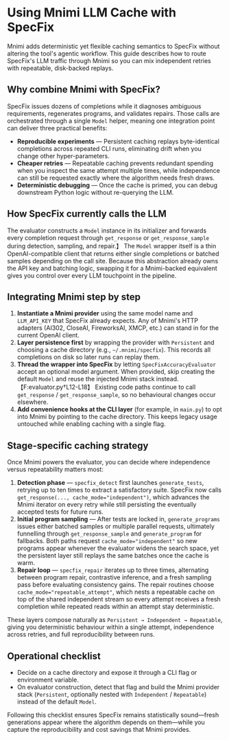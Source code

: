 # Using Mnimi LLM Cache with SpecFix

Mnimi adds deterministic yet flexible caching semantics to SpecFix without altering the tool's agentic workflow. This guide describes how to route SpecFix's LLM traffic through Mnimi so you can mix independent retries with repeatable, disk-backed replays.

## Why combine Mnimi with SpecFix?

SpecFix issues dozens of completions while it diagnoses ambiguous requirements, regenerates programs, and validates repairs. Those calls are orchestrated through a single `Model` helper, meaning one integration point can deliver three practical benefits:

* **Reproducible experiments** — Persistent caching replays byte-identical completions across repeated CLI runs, eliminating drift when you change other hyper-parameters.
* **Cheaper retries** — Repeatable caching prevents redundant spending when you inspect the same attempt multiple times, while independence can still be requested exactly where the algorithm needs fresh draws.
* **Deterministic debugging** — Once the cache is primed, you can debug downstream Python logic without re-querying the LLM.

## How SpecFix currently calls the LLM

The evaluator constructs a `Model` instance in its initializer and forwards every completion request through `get_response` or `get_response_sample` during detection, sampling, and repair.】 The `Model` wrapper itself is a thin OpenAI-compatible client that returns either single completions or batched samples depending on the call site. Because this abstraction already owns the API key and batching logic, swapping it for a Mnimi-backed equivalent gives you control over every LLM touchpoint in the pipeline.

## Integrating Mnimi step by step

1. **Instantiate a Mnimi provider** using the same model name and `LLM_API_KEY` that SpecFix already expects. Any of Mnimi's HTTP adapters (AI302, CloseAI, FireworksAI, XMCP, etc.) can stand in for the current OpenAI client.
2. **Layer persistence first** by wrapping the provider with `Persistent` and choosing a cache directory (e.g., `~/.mnimi/specfix`). This records all completions on disk so later runs can replay them.
3. **Thread the wrapper into SpecFix** by letting `SpecFixAccuracyEvaluator` accept an optional model argument. When provided, skip creating the default `Model` and reuse the injected Mnimi stack instead.【F:evaluator.py†L12-L18】 Existing code paths continue to call `get_response` / `get_response_sample`, so no behavioural changes occur elsewhere.
4. **Add convenience hooks at the CLI layer** (for example, in `main.py`) to opt into Mnimi by pointing to the cache directory. This keeps legacy usage untouched while enabling caching with a single flag.

## Stage-specific caching strategy

Once Mnimi powers the evaluator, you can decide where independence versus repeatability matters most:

1. **Detection phase** — `specfix_detect` first launches `generate_tests`, retrying up to ten times to extract a satisfactory suite. SpecFix now calls `get_response(..., cache_mode="independent")`, which advances the Mnimi iterator on every retry while still persisting the eventually accepted tests for future runs.
2. **Initial program sampling** — After tests are locked in, `generate_programs` issues either batched samples or multiple parallel requests, ultimately funnelling through `get_response_sample` and `generate_program` for fallbacks. Both paths request `cache_mode="independent"` so new programs appear whenever the evaluator widens the search space, yet the persistent layer still replays the same batches once the cache is warm.
3. **Repair loop** — `specfix_repair` iterates up to three times, alternating between program repair, contrastive inference, and a fresh sampling pass before evaluating consistency gains. The repair routines choose `cache_mode="repeatable_attempt"`, which nests a repeatable cache on top of the shared independent stream so every attempt receives a fresh completion while repeated reads within an attempt stay deterministic.

These layers compose naturally as `Persistent → Independent → Repeatable`, giving you deterministic behaviour within a single attempt, independence across retries, and full reproducibility between runs.

## Operational checklist

* Decide on a cache directory and expose it through a CLI flag or environment variable.
* On evaluator construction, detect that flag and build the Mnimi provider stack (`Persistent`, optionally nested with `Independent` / `Repeatable`) instead of the default `Model`.


Following this checklist ensures SpecFix remains statistically sound—fresh generations appear where the algorithm depends on them—while you capture the reproducibility and cost savings that Mnimi provides.
